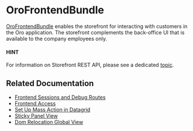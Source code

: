 <a id="bundle-docs-commerce-customer-portal-frontend-bundle"></a>

# OroFrontendBundle

<a href="https://github.com/oroinc/customer-portal/blob/master/src/Oro/Bundle/FrontendBundle/" target="_blank">OroFrontendBundle</a> enables the storefront for interacting with customers in the Oro application. The storefront complements the back-office UI that is available to the company employees only.

#### HINT
For information on Storefront REST API, please see a dedicated [topic](../../../backend/api/storefront.md#web-api-storefront).

## Related Documentation

* [Frontend Sessions and Debug Routes](configuration.md)
* [Frontend Access](frontend-access.md)
* [Set Up Mass Action in Datagrid](mass-action-grid-setup.md)
* [Sticky Panel View](sticky-panel-view.md)
* [Dom Relocation Global View](dom-relocation-view.md)

<!-- Frontend -->
